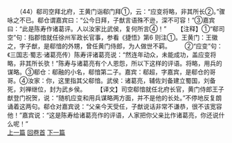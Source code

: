 　　（44）郗司空拜北府，王黄门诣郗门拜①，云：“应变将略，非其所长②。”骤咏之不已。郗仓谓嘉宾曰：“公今日拜，子猷言语殊不逊，深不可容！”③嘉宾曰：“此是陈寿作诸葛评。人以汝家比武侯，复何所言④！”
　　【注释】①“郗司空”句：指郡愔就任徐州军政长官事，参看《捷悟》第6 则注①。王黄门：王徽之，字子猷，是郗愔的外甥，曾任黄门侍郎，为人做世不羁。
　　②“应变”句：《三国志·蜀志·诸葛亮传）陈寿评诸葛亮说：“然连年动众，未能成功，盖应变将略，非其所长欤！”陈寿与诸葛亮有个人恩怨，所以下这样的评语。将略，用兵的谋略。③郗仓：郗融的小名，郗愔第二子。嘉宾：郗超，字嘉宾，是郗仓的哥哥。④汝家：你，这里指其父郗愔。武侯：诸葛亮，辅佐刘备建立蜀国，刘备死，刘禅继位，封为武乡侯。
　　【译文】司空郗愔就任北府长官，黄门侍郎王子猷登门祝贺，说：“随机应变和用兵谋略两方面，并不是他的长处。”不停地反复朗诵着这两句。郗仓对嘉宾说：“父亲今天受任，子猷说话非常不谦恭，很不该宽容他！”嘉宾说：“这是陈寿给诸葛亮作的评语，人家把你父亲比作诸葛亮，你还说什么呢！”
<br>[上一篇](25_43) [回卷首](25_00) [下一篇](25_45)
